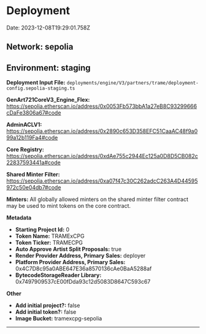 
# Deployment

Date: 2023-12-08T19:29:01.758Z

## **Network:** sepolia

## **Environment:** staging

**Deployment Input File:** `deployments/engine/V3/partners/trame/deployment-config.sepolia-staging.ts`

**GenArt721CoreV3_Engine_Flex:** https://sepolia.etherscan.io/address/0x0053Fb573bbA1a27eB8C93299666cDaFe3806a67#code

**AdminACLV1:** https://sepolia.etherscan.io/address/0x2890c653D358EFC51CaaAC48f9a099a12b119Fa4#code

**Core Registry:** https://sepolia.etherscan.io/address/0xdAe755c2944Ec125a0D8D5CB082c22837593441a#code

**Shared Minter Filter:** https://sepolia.etherscan.io/address/0xa07f47c30C262adcC263A4D44595972c50e04db7#code

**Minters:** All globally allowed minters on the shared minter filter contract may be used to mint tokens on the core contract.

**Metadata**

- **Starting Project Id:** 0
- **Token Name:** TRAMExCPG
- **Token Ticker:** TRAMECPG
- **Auto Approve Artist Split Proposals:** true
- **Render Provider Address, Primary Sales:** deployer
- **Platform Provider Address, Primary Sales:** 0x4C7D8c95a0ABE647E36a8570136cAe0BaA5288af
- **BytecodeStorageReader Library:** 0x7497909537cE00fDda93c12d5083D8647C593c67

**Other**

- **Add initial project?:** false
- **Add initial token?:** false
- **Image Bucket:** tramexcpg-sepolia

---

